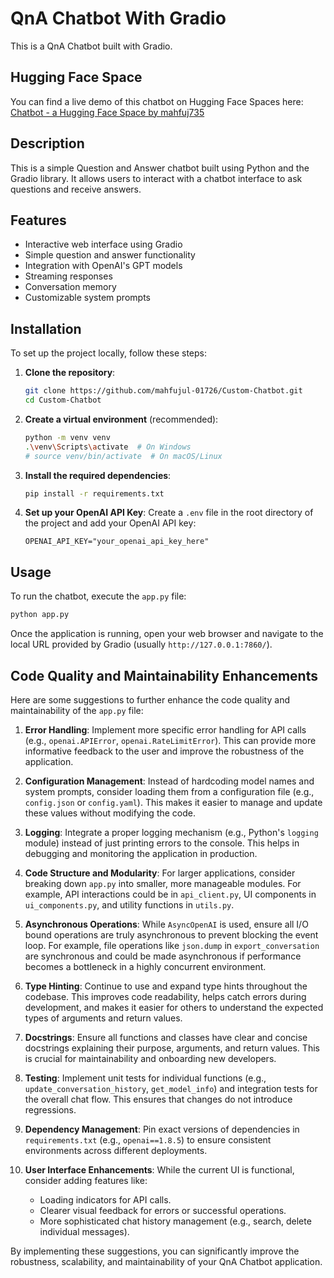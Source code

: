# QnA Chatbot With Gradio

This is a QnA Chatbot built with Gradio.

## Hugging Face Space

You can find a live demo of this chatbot on Hugging Face Spaces here: [Chatbot - a Hugging Face Space by mahfuj735](https://huggingface.co/spaces/mahfuj735/Chatbot)


## Description
This is a simple Question and Answer chatbot built using Python and the Gradio library. It allows users to interact with a chatbot interface to ask questions and receive answers.

## Features
* Interactive web interface using Gradio
* Simple question and answer functionality
* Integration with OpenAI's GPT models
* Streaming responses
* Conversation memory
* Customizable system prompts

## Installation
To set up the project locally, follow these steps:

1.  **Clone the repository**:
    ```bash
    git clone https://github.com/mahfujul-01726/Custom-Chatbot.git
    cd Custom-Chatbot
    ```

2.  **Create a virtual environment** (recommended):
    ```bash
    python -m venv venv
    .\venv\Scripts\activate  # On Windows
    # source venv/bin/activate  # On macOS/Linux
    ```

3.  **Install the required dependencies**:
    ```bash
    pip install -r requirements.txt
    ```

4.  **Set up your OpenAI API Key**:
    Create a `.env` file in the root directory of the project and add your OpenAI API key:
    ```
    OPENAI_API_KEY="your_openai_api_key_here"
    ```

## Usage
To run the chatbot, execute the `app.py` file:

```bash
python app.py
```
Once the application is running, open your web browser and navigate to the local URL provided by Gradio (usually `http://127.0.0.1:7860/`).

## Code Quality and Maintainability Enhancements

Here are some suggestions to further enhance the code quality and maintainability of the `app.py` file:

1.  **Error Handling**: Implement more specific error handling for API calls (e.g., `openai.APIError`, `openai.RateLimitError`). This can provide more informative feedback to the user and improve the robustness of the application.

2.  **Configuration Management**: Instead of hardcoding model names and system prompts, consider loading them from a configuration file (e.g., `config.json` or `config.yaml`). This makes it easier to manage and update these values without modifying the code.

3.  **Logging**: Integrate a proper logging mechanism (e.g., Python's `logging` module) instead of just printing errors to the console. This helps in debugging and monitoring the application in production.

4.  **Code Structure and Modularity**: For larger applications, consider breaking down `app.py` into smaller, more manageable modules. For example, API interactions could be in `api_client.py`, UI components in `ui_components.py`, and utility functions in `utils.py`.

5.  **Asynchronous Operations**: While `AsyncOpenAI` is used, ensure all I/O bound operations are truly asynchronous to prevent blocking the event loop. For example, file operations like `json.dump` in `export_conversation` are synchronous and could be made asynchronous if performance becomes a bottleneck in a highly concurrent environment.

6.  **Type Hinting**: Continue to use and expand type hints throughout the codebase. This improves code readability, helps catch errors during development, and makes it easier for others to understand the expected types of arguments and return values.

7.  **Docstrings**: Ensure all functions and classes have clear and concise docstrings explaining their purpose, arguments, and return values. This is crucial for maintainability and onboarding new developers.

8.  **Testing**: Implement unit tests for individual functions (e.g., `update_conversation_history`, `get_model_info`) and integration tests for the overall chat flow. This ensures that changes do not introduce regressions.

9.  **Dependency Management**: Pin exact versions of dependencies in `requirements.txt` (e.g., `openai==1.8.5`) to ensure consistent environments across different deployments.

10. **User Interface Enhancements**: While the current UI is functional, consider adding features like:
    *   Loading indicators for API calls.
    *   Clearer visual feedback for errors or successful operations.
    *   More sophisticated chat history management (e.g., search, delete individual messages).

By implementing these suggestions, you can significantly improve the robustness, scalability, and maintainability of your QnA Chatbot application.
